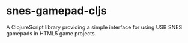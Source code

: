# snes-gamepad-cljs
A ClojureScript library providing a simple interface for using USB SNES gamepads in HTML5 game projects.
